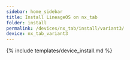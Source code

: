 ```yaml
---
sidebar: home_sidebar
title: Install LineageOS on nx_tab
folder: install
permalink: /devices/nx_tab/install/variant3/
device: nx_tab_variant3
---
```

{% include templates/device_install.md %}
